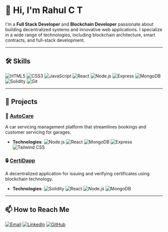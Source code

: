 # 👋 Hi, I'm Rahul C T

I'm a **Full Stack Developer** and **Blockchain Developer** passionate about building decentralized systems and innovative web applications. I specialize in a wide range of technologies, including blockchain architecture, smart contracts, and full-stack development.

---

## 🛠️ Skills

<p align="left">
  <img src="https://img.shields.io/badge/HTML5-E34F26?logo=html5&logoColor=white" alt="HTML5"/>
  <img src="https://img.shields.io/badge/CSS3-1572B6?logo=css3&logoColor=white" alt="CSS3"/>
  <img src="https://img.shields.io/badge/JavaScript-F7DF1E?logo=javascript&logoColor=black" alt="JavaScript"/>
  <img src="https://img.shields.io/badge/React-61DAFB?logo=react&logoColor=black" alt="React"/>
  <img src="https://img.shields.io/badge/Node.js-339933?logo=node.js&logoColor=white" alt="Node.js"/>
  <img src="https://img.shields.io/badge/Express-000000?logo=express&logoColor=white" alt="Express"/>
  <img src="https://img.shields.io/badge/MongoDB-47A248?logo=mongodb&logoColor=white" alt="MongoDB"/>
  <img src="https://img.shields.io/badge/Solidity-363636?logo=solidity&logoColor=white" alt="Solidity"/>
  <img src="https://img.shields.io/badge/Git-F05032?logo=git&logoColor=white" alt="Git"/>
</p>

---

## 🌟 Projects

### 🔧 [AutoCare](https://github.com/yourrepo/autocare)
A car servicing management platform that streamlines bookings and customer servicing for garages.

- **Technologies**: ![Node.js](https://img.shields.io/badge/Node.js-339933?logo=node.js&logoColor=white) ![React](https://img.shields.io/badge/React-61DAFB?logo=react&logoColor=black) ![MongoDB](https://img.shields.io/badge/MongoDB-47A248?logo=mongodb&logoColor=white) ![Express](https://img.shields.io/badge/Express-000000?logo=express&logoColor=white) ![Tailwind CSS](https://img.shields.io/badge/Tailwind%20CSS-06B6D4?logo=tailwind-css&logoColor=white)

### 🔒 [CertiDapp](https://github.com/yourrepo/certidapp)
A decentralized application for issuing and verifying certificates using blockchain technology.

- **Technologies**: ![Solidity](https://img.shields.io/badge/Solidity-363636?logo=solidity&logoColor=white) ![React](https://img.shields.io/badge/React-61DAFB?logo=react&logoColor=black) ![Node.js](https://img.shields.io/badge/Node.js-339933?logo=node.js&logoColor=white) ![MongoDB](https://img.shields.io/badge/MongoDB-47A248?logo=mongodb&logoColor=white)

---

## 📫 How to Reach Me

<p align="left">
  <a href="mailto:rahulct500@gmail.com"><img src="https://img.shields.io/badge/Gmail-D14836?logo=gmail&logoColor=white" alt="Email"/></a>
  <a href="https://www.linkedin.com/in/rahul-ct-6ab101201/"><img src="https://img.shields.io/badge/LinkedIn-0077B5?logo=linkedin&logoColor=white" alt="LinkedIn"/></a>
  <a href="https://github.com/Rahulc-t"><img src="https://img.shields.io/badge/GitHub-181717?logo=github&logoColor=white" alt="GitHub"/></a>
</p>
